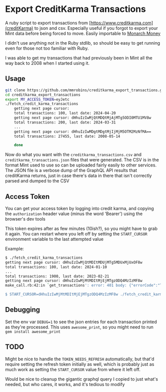 # Export CreditKarma Transactions

A ruby script to export transactions from
[https://www.creditkarma.com](creditKarma) to json and csv.  Especially useful
if you forgot to export your Mint data before being forced to move.  Easily importable to [Monarch Money](https://help.monarchmoney.com/hc/en-us/articles/9163024504468-Exporting-data-from-Mint#h_01HGBPJ7YTJDHZSZEJ4BA2Z511)

I didn't use anything not in the Ruby stdlib, so should be easy to get running
even for those not too familiar with Ruby.

I was able to get my transactions that had previously been in Mint all the way
back to 2008 when I started using it.

## Usage

```bash
git clone https://github.com/mmrobins/creditkarma_export_transactions.git
cd creditkarma_export_transactions
export MY_ACCESS_TOKEN=eyJetc
./fetch_credit_karma_transactions
    getting next page cursor:
    total transactions: 100, last date: 2024-04-20
    getting next page cursor: dHhuIzIwMjQtMDQtMjAjMTg5ODI0MTU1MV8w
    total transactions: 200, last date: 2024-03-31
    ...
    getting next page cursor: dHhuIzIwMDgtMDgtMjIjMjM5OTM2MzNfMA==
    total transactions: 27455, last date: 2008-05-14

    done
```

Now do what you want with the `creditkarma_transactions.csv` and `creditkarma_transactions.json` files that were generated.  The CSV is in the format Mint used to use so can be uploaded fairly easily to other services.  The JSON file is a verbose dump of the GraphQL API results that creditKarma returns, just in case there's data in there that isn't correctly parsed and dumped to the CSV

## Access Token

You can get your access token by logging into credit karma, and copying the
`authorization` header value (minus the word 'Bearer') using the browser's dev
tools

This token expires after as few minutes (10ish?), so you might have to grab it
again. You can restart where you left off by setting the `START_CURSOR`
environment variable to the last attempted value

Example:

```bash
$ ./fetch_credit_karma_transactions
getting next page cursor: dHhuIzIwMjQtMDItMDUjMTg5MDUxMjUxOF8w
total transactions: 100, last date: 2024-01-10
...
total transactions: 1900, last date: 2023-02-21
getting next page cursor: dHhuIzIwMjMtMDItMjEjMTgzODQ4MzIzMF8w
make_call.rb:42:in `get_transactions': error: 401 body: {"errorCode":"TOKEN_NEEDS_REFRESH"} (RuntimeError)

$ START_CURSOR=dHhuIzIwMjMtMDItMjEjMTgzODQ4MzIzMF8w ./fetch_credit_karma_transactions
```

## Debugging

Set the env var `DEBUG=1` to see the json entries for each transaction printed
as they're processed.  This uses `awesome_print`, so you might need to run `gem
install awesome_print`

## TODO

Might be nice to handle the `TOKEN_NEEDS_REFRESH` automatically, but that'd
require setting the refresh token initially as well, which is probably just as
much work as setting the `START_CURSOR` value from where it left off.

Would be nice to cleanup the gigantic graphql query I copied to just what's
needed, but who cares, it works, and it's tedious to modify
